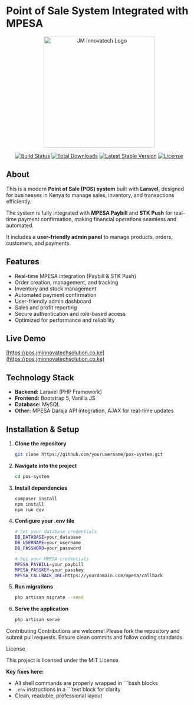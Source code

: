 # Point of Sale System Integrated with MPESA

<p align="center">
  <a href="https://pos.jminnovatechsolution.co.ke" target="_blank">
    <img src="https://www.jminnovatechsolution.co.ke/assets/img/iconbg-512.png" width="300" alt="JM Innovatech Logo">
  </a>
</p>

<p align="center">
  <a href="https://github.com/laravel/framework/actions"><img src="https://github.com/laravel/framework/workflows/tests/badge.svg" alt="Build Status"></a>
  <a href="https://packagist.org/packages/laravel/framework"><img src="https://img.shields.io/packagist/dt/laravel/framework" alt="Total Downloads"></a>
  <a href="https://packagist.org/packages/laravel/framework"><img src="https://img.shields.io/packagist/v/laravel/framework" alt="Latest Stable Version"></a>
  <a href="https://opensource.org/licenses/MIT"><img src="https://img.shields.io/badge/license-MIT-brightgreen" alt="License"></a>
</p>

## About

This is a modern **Point of Sale (POS) system** built with **Laravel**, designed for businesses in Kenya to manage sales, inventory, and transactions efficiently.  

The system is fully integrated with **MPESA Paybill** and **STK Push** for real-time payment confirmation, making financial operations seamless and automated.  

It includes a **user-friendly admin panel** to manage products, orders, customers, and payments.

## Features

- Real-time MPESA integration (Paybill & STK Push)  
- Order creation, management, and tracking  
- Inventory and stock management  
- Automated payment confirmation  
- User-friendly admin dashboard  
- Sales and profit reporting  
- Secure authentication and role-based access  
- Optimized for performance and reliability  

## Live Demo

[https://pos.jminnovatechsolution.co.ke](https://pos.jminnovatechsolution.co.ke)

## Technology Stack

- **Backend:** Laravel (PHP Framework)  
- **Frontend:** Bootstrap 5, Vanilla JS  
- **Database:** MySQL  
- **Other:** MPESA Daraja API integration, AJAX for real-time updates  

## Installation & Setup

1. **Clone the repository**
   ```bash
   git clone https://github.com/yourusername/pos-system.git
2. **Navigate into the project**
   ```bash
   cd pos-system
3. **Install dependencies**
    ```bash
    composer install
    npm install
    npm run dev
3. **Configure your .env file**
    ```bash
    # Set your database credentials
    DB_DATABASE=your_database
    DB_USERNAME=your_username
    DB_PASSWORD=your_password

    # Set your MPESA credentials
    MPESA_PAYBILL=your_paybill
    MPESA_PASSKEY=your_passkey
    MPESA_CALLBACK_URL=https://yourdomain.com/mpesa/callback

4. **Run migrations**
    ```bash
    php artisan migrate --seed
    
5. **Serve the application**
    ```bash
    php artisan serve
Contributing
Contributions are welcome! Please fork the repository and submit pull requests. Ensure clean commits and follow coding standards.

License

This project is licensed under the MIT License.

 **Key fixes here:**
- All shell commands are properly wrapped in ```bash blocks  
- `.env` instructions in a ```text block for clarity  
- Clean, readable, professional layout  


